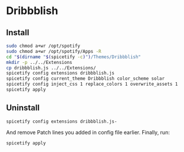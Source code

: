 # Dribbblish

## Install
```bash
sudo chmod a+wr /opt/spotify
sudo chmod a+wr /opt/spotify/Apps -R
cd "$(dirname "$(spicetify -c)")/Themes/Dribbblish"
mkdir -p ../../Extensions
cp dribbblish.js ../../Extensions/
spicetify config extensions dribbblish.js
spicetify config current_theme Dribbblish color_scheme solar
spicetify config inject_css 1 replace_colors 1 overwrite_assets 1
spicetify apply
```

## Uninstall
```
spicetify config extensions dribbblish.js-
```
And remove Patch lines you added in config file earlier. Finally, run:
```
spicetify apply
```
